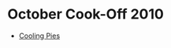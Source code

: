 # October Cook-Off 2010

* [Cooling Pies][]

[Cooling Pies]: https://www.codechef.com/COOK03/problems/COOLING
